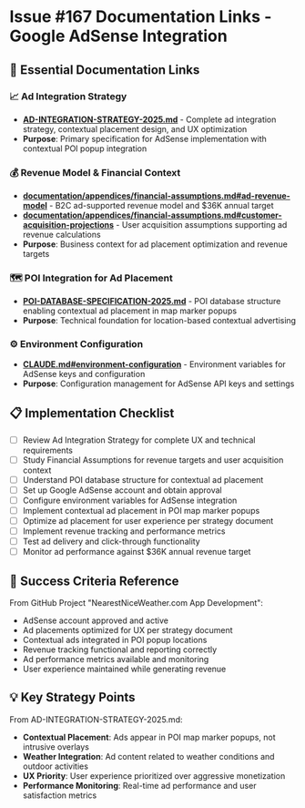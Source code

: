 # Issue #167 Documentation Links - Google AdSense Integration

## 🔗 Essential Documentation Links

### **📈 Ad Integration Strategy**
- **[AD-INTEGRATION-STRATEGY-2025.md](../../AD-INTEGRATION-STRATEGY-2025.md)** - Complete ad integration strategy, contextual placement design, and UX optimization
- **Purpose**: Primary specification for AdSense implementation with contextual POI popup integration

### **💰 Revenue Model & Financial Context**
- **[documentation/appendices/financial-assumptions.md#ad-revenue-model](../../documentation/appendices/financial-assumptions.md)** - B2C ad-supported revenue model and $36K annual target
- **[documentation/appendices/financial-assumptions.md#customer-acquisition-projections](../../documentation/appendices/financial-assumptions.md)** - User acquisition assumptions supporting ad revenue calculations
- **Purpose**: Business context for ad placement optimization and revenue targets

### **🗺️ POI Integration for Ad Placement**
- **[POI-DATABASE-SPECIFICATION-2025.md](../../POI-DATABASE-SPECIFICATION-2025.md)** - POI database structure enabling contextual ad placement in map marker popups
- **Purpose**: Technical foundation for location-based contextual advertising

### **⚙️ Environment Configuration**
- **[CLAUDE.md#environment-configuration](../../CLAUDE.md#environment-configuration)** - Environment variables for AdSense keys and configuration
- **Purpose**: Configuration management for AdSense API keys and settings

## 📋 Implementation Checklist

- [ ] Review Ad Integration Strategy for complete UX and technical requirements
- [ ] Study Financial Assumptions for revenue targets and user acquisition context
- [ ] Understand POI database structure for contextual ad placement
- [ ] Set up Google AdSense account and obtain approval
- [ ] Configure environment variables for AdSense integration
- [ ] Implement contextual ad placement in POI map marker popups
- [ ] Optimize ad placement for user experience per strategy document
- [ ] Implement revenue tracking and performance metrics
- [ ] Test ad delivery and click-through functionality
- [ ] Monitor ad performance against $36K annual revenue target

## 🎯 Success Criteria Reference

From GitHub Project "NearestNiceWeather.com App Development":
- AdSense account approved and active
- Ad placements optimized for UX per strategy document
- Contextual ads integrated in POI popup locations
- Revenue tracking functional and reporting correctly
- Ad performance metrics available and monitoring
- User experience maintained while generating revenue

## 💡 Key Strategy Points

From AD-INTEGRATION-STRATEGY-2025.md:
- **Contextual Placement**: Ads appear in POI map marker popups, not intrusive overlays
- **Weather Integration**: Ad content related to weather conditions and outdoor activities
- **UX Priority**: User experience prioritized over aggressive monetization
- **Performance Monitoring**: Real-time ad performance and user satisfaction metrics